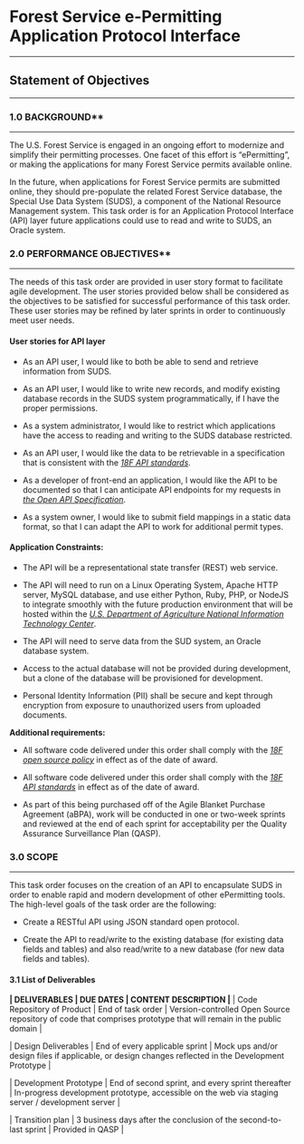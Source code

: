 # Forest Service e-Permitting Application Protocol Interface
--------------------------------------------------------------

## Statement of Objectives
---------------------------

### 1.0 BACKGROUND**
------------------

The U.S. Forest Service is engaged in an ongoing effort to modernize and simplify their permitting processes. One facet of this effort is “ePermitting”, or making the applications for many Forest Service permits available online.

In the future, when applications for Forest Service permits are submitted online, they should pre-populate the related Forest Service database, the Special Use Data System (SUDS), a component of the National Resource Management system. This task order is for an Application Protocol Interface (API) layer future applications could use to read and write to SUDS, an Oracle system.

### 2.0 PERFORMANCE OBJECTIVES**
------------------------------

The needs of this task order are provided in user story format to facilitate agile development. The user stories provided below shall be considered as the objectives to be satisfied for successful performance of this task order. These user stories may be refined by later sprints in order to continuously meet user needs.

#### User stories for API layer

-   As an API user, I would like to both be able to send and retrieve information from SUDS.

-   As an API user, I would like to write new records, and modify existing database records in the SUDS system programmatically, if I have the proper permissions.

-   As a system administrator, I would like to restrict which applications have the access to reading and writing to the SUDS database restricted.

-   As an API user, I would like the data to be retrievable in a specification that is consistent with the [*18F API standards*](https://github.com/18F/api-standards).

-   As a developer of front-end an application, I would like the API to be documented so that I can anticipate API endpoints for my requests in [*the Open API Specification*](https://github.com/OAI/OpenAPI-Specification/tree/OpenAPI.next).

-   As a system owner, I would like to submit field mappings in a static data format, so that I can adapt the API to work for additional permit types.

#### Application Constraints:

-   The API will be a representational state transfer (REST) web service.

-   The API will need to run on a Linux Operating System, Apache HTTP server, MySQL database, and use either Python, Ruby, PHP, or NodeJS to integrate smoothly with the future production environment that will be hosted within the [*U.S. Department of Agriculture National Information Technology Center*](https://www.ocio.usda.gov/about-ocio/data-center-operations/nitc-cloud-services).

-   The API will need to serve data from the SUD system, an Oracle database system.

-   Access to the actual database will not be provided during development, but a clone of the database will be provisioned for development.

-   Personal Identity Information (PII) shall be secure and kept through encryption from exposure to unauthorized users from uploaded documents.

**Additional requirements:**

-   All software code delivered under this order shall comply with the [*18F open source policy*](http://https/github.com/18F/open-source-policy/) in effect as of the date of award.

-   All software code delivered under this order shall comply with the [*18F API standards*](https://github.com/18F/api-standards) in effect as of the date of award.

-   As part of this being purchased off of the Agile Blanket Purchase Agreement (aBPA), work will be conducted in one or two-week sprints and reviewed at the end of each sprint for acceptability per the Quality Assurance Surveillance Plan (QASP).

### 3.0 SCOPE
-------------

This task order focuses on the creation of an API to encapsulate SUDS in order to enable rapid and modern development of other ePermitting tools. The high-level goals of the task order are the following:

-   Create a RESTful API using JSON standard open protocol.

-   Create the API to read/write to the existing database (for existing data fields and tables) and also read/write to a new database (for new data fields and tables).

#### **3.1 List of Deliverables**

**| DELIVERABLES | DUE DATES | CONTENT DESCRIPTION |**
| Code Repository of Product | End of task order | Version-controlled Open Source repository of code that comprises prototype that will remain in the public domain |

| Design Deliverables | End of every applicable sprint | Mock ups and/or design files if applicable, or design changes reflected in the Development Prototype |

| Development Prototype | End of second sprint, and every sprint thereafter | In-progress development prototype, accessible on the web via staging server / development server |

| Transition plan | 3 business days after the conclusion of the second-to-last sprint | Provided in QASP |
